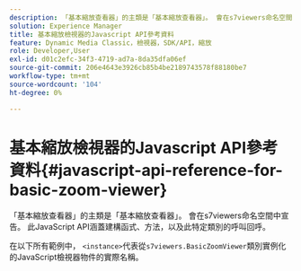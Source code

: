 ```yaml
---
description: 「基本縮放查看器」的主類是「基本縮放查看器」。 會在s7viewers命名空間中宣告。 此JavaScript API涵蓋建構函式、方法，以及此特定類別的呼叫回呼。
solution: Experience Manager
title: 基本縮放檢視器的Javascript API參考資料
feature: Dynamic Media Classic，檢視器，SDK/API，縮放
role: Developer,User
exl-id: d01c2efc-34f3-4719-ad7a-8da35dfa06ef
source-git-commit: 206e4643e3926cb85b4be2189743578f88180be7
workflow-type: tm+mt
source-wordcount: '104'
ht-degree: 0%

---
```


# 基本縮放檢視器的Javascript API參考資料{#javascript-api-reference-for-basic-zoom-viewer}

「基本縮放查看器」的主類是「基本縮放查看器」。 會在s7viewers命名空間中宣告。 此JavaScript API涵蓋建構函式、方法，以及此特定類別的呼叫回呼。

在以下所有範例中， `<instance>`代表從`s7viewers.BasicZoomViewer`類別實例化的JavaScript檢視器物件的實際名稱。
